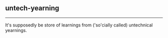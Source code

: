 ## untech-yearning
---

It's supposedly be store of learnings from ('so'cially called) untechnical yearnings.

